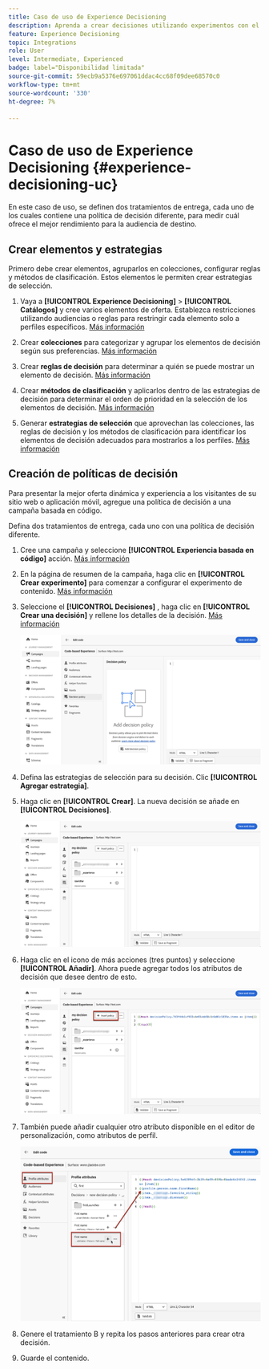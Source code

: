 ```yaml
---
title: Caso de uso de Experience Decisioning
description: Aprenda a crear decisiones utilizando experimentos con el canal basado en código
feature: Experience Decisioning
topic: Integrations
role: User
level: Intermediate, Experienced
badge: label="Disponibilidad limitada"
source-git-commit: 59ecb9a5376e697061ddac4cc68f09dee68570c0
workflow-type: tm+mt
source-wordcount: '330'
ht-degree: 7%

---
```


# Caso de uso de Experience Decisioning {#experience-decisioning-uc}

En este caso de uso, se definen dos tratamientos de entrega, cada uno de los cuales contiene una política de decisión diferente, para medir cuál ofrece el mejor rendimiento para la audiencia de destino.

## Crear elementos y estrategias

Primero debe crear elementos, agruparlos en colecciones, configurar reglas y métodos de clasificación. Estos elementos le permiten crear estrategias de selección.

1. Vaya a **[!UICONTROL Experience Decisioning]** > **[!UICONTROL Catálogos]** y cree varios elementos de oferta. Establezca restricciones utilizando audiencias o reglas para restringir cada elemento solo a perfiles específicos. [Más información](items.md)

   <!--
   1. From the items list, click the **[!UICONTROL Edit schema]** button  and edit the custom attributes if needed. [Learn how to work with catalogs](catalogs.md)-->

1. Crear **colecciones** para categorizar y agrupar los elementos de decisión según sus preferencias. [Más información](collections.md)

1. Crear **reglas de decisión** para determinar a quién se puede mostrar un elemento de decisión. [Más información](rules.md)

1. Crear **métodos de clasificación** y aplicarlos dentro de las estrategias de decisión para determinar el orden de prioridad en la selección de los elementos de decisión. [Más información](ranking.md)

1. Generar **estrategias de selección** que aprovechan las colecciones, las reglas de decisión y los métodos de clasificación para identificar los elementos de decisión adecuados para mostrarlos a los perfiles. [Más información](selection-strategies.md)

## Creación de políticas de decisión

Para presentar la mejor oferta dinámica y experiencia a los visitantes de su sitio web o aplicación móvil, agregue una política de decisión a una campaña basada en código.

Defina dos tratamientos de entrega, cada uno con una política de decisión diferente.

1. Cree una campaña y seleccione **[!UICONTROL Experiencia basada en código]** acción. [Más información](../code-based/create-code-based.md)

1. En la página de resumen de la campaña, haga clic en **[!UICONTROL Crear experimento]** para comenzar a configurar el experimento de contenido. [Más información](../content-management/content-experiment.md)

1. Seleccione el **[!UICONTROL Decisiones]** , haga clic en **[!UICONTROL Crear una decisión]** y rellene los detalles de la decisión. [Más información](create-decision.md)

   ![](assets/decision-code-based-create.png)

1. Defina las estrategias de selección para su decisión. Clic **[!UICONTROL Agregar estrategia]**.

1. Haga clic en **[!UICONTROL Crear]**. La nueva decisión se añade en **[!UICONTROL Decisiones]**.

   ![](assets/decision-code-based-decision-added.png)

1. Haga clic en el icono de más acciones (tres puntos) y seleccione **[!UICONTROL Añadir]**. Ahora puede agregar todos los atributos de decisión que desee dentro de esto.

   ![](assets/decision-code-based-add-decision.png)

1. También puede añadir cualquier otro atributo disponible en el editor de personalización, como atributos de perfil.

   ![](assets/decision-code-based-decision-profile-attribute.png)

1. Genere el tratamiento B y repita los pasos anteriores para crear otra decisión.

1. Guarde el contenido.


